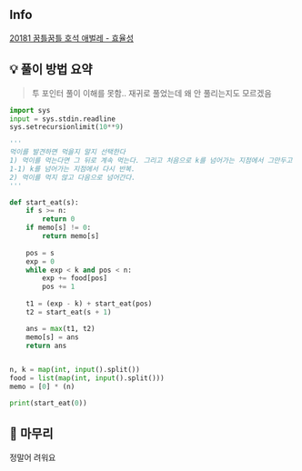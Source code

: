 ## Info
[20181 꿈틀꿈틀 호석 애벌레 - 효율성](https://www.acmicpc.net/problem/20181)

## 💡 풀이 방법 요약
> 투 포인터 풀이
이해를 못함.. 재귀로 풀었는데 왜 안 풀리는지도 모르겠음

```python
import sys
input = sys.stdin.readline
sys.setrecursionlimit(10**9)

'''
먹이를 발견하면 먹을지 말지 선택한다
1) 먹이를 먹는다면 그 뒤로 계속 먹는다. 그리고 처음으로 k를 넘어가는 지점에서 그만두고 에너지를 채운다.
1-1) k를 넘어가는 지점에서 다시 반복.
2) 먹이를 먹지 않고 다음으로 넘어간다.
'''

def start_eat(s):
    if s >= n:
        return 0
    if memo[s] != 0:
        return memo[s]
    
    pos = s
    exp = 0
    while exp < k and pos < n:
        exp += food[pos]
        pos += 1
    
    t1 = (exp - k) + start_eat(pos) 
    t2 = start_eat(s + 1)

    ans = max(t1, t2)
    memo[s] = ans
    return ans


n, k = map(int, input().split())
food = list(map(int, input().split()))
memo = [0] * (n)

print(start_eat(0))
```

## 🙂 마무리
정말어
려워요